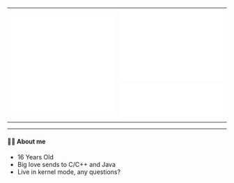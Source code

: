 <div align="center">
 <table>
   <tr>
     <td rowspan=2> <img src="https://github.com/Umbre11as/Umbre11as/blob/main/github-metrics.svg" /> </td>
     <td> 
	     <img src="https://github.com/Umbre11as/Umbre11as/blob/main/metrics.plugin.isocalendar.fullyear.svg" /> 
     </td>
   </tr>
	<tr>
		<td><img src="https://github.com/Umbre11as/Umbre11as/blob/main/metrics.plugin.languages.svg" /></td> 
	</tr>
 </table>
</div>

<hr />

#### 👨‍💻 About me
- 16 Years Old
- Big love sends to C/C++ and Java
- Live in kernel mode, any questions?
